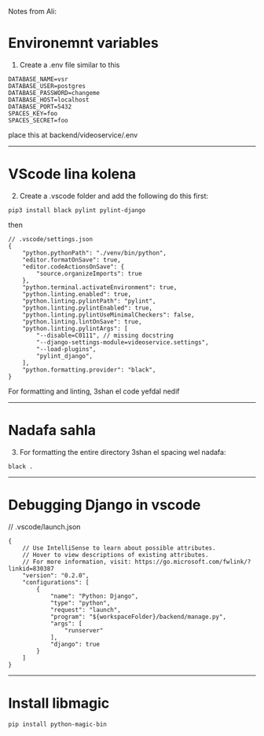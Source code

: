 Notes from Ali:

# Environemnt variables

1) Create a .env file similar to this

```
DATABASE_NAME=vsr
DATABASE_USER=postgres
DATABASE_PASSWORD=changeme
DATABASE_HOST=localhost
DATABASE_PORT=5432
SPACES_KEY=foo
SPACES_SECRET=foo

```

place this at backend/videoservice/.env

---
# VScode lina kolena

2) Create a .vscode folder and add the following
do this first:

```
pip3 install black pylint pylint-django
```

then

```
// .vscode/settings.json
{
    "python.pythonPath": "./venv/bin/python",
    "editor.formatOnSave": true,
    "editor.codeActionsOnSave": {
        "source.organizeImports": true
    },
    "python.terminal.activateEnvironment": true,
    "python.linting.enabled": true,
    "python.linting.pylintPath": "pylint",
    "python.linting.pylintEnabled": true,
    "python.linting.pylintUseMinimalCheckers": false,
    "python.linting.lintOnSave": true,
    "python.linting.pylintArgs": [
        "--disable=C0111", // missing docstring
        "--django-settings-module=videoservice.settings",
        "--load-plugins",
        "pylint_django",
    ],
    "python.formatting.provider": "black",
}
```
For formatting and linting, 3shan el code yefdal nedif

---

# Nadafa sahla
3) For formatting the entire directory 3shan el spacing wel nadafa:
```
black .
```
---

# Debugging Django in vscode

// .vscode/launch.json

```
{
    // Use IntelliSense to learn about possible attributes.
    // Hover to view descriptions of existing attributes.
    // For more information, visit: https://go.microsoft.com/fwlink/?linkid=830387
    "version": "0.2.0",
    "configurations": [
        {
            "name": "Python: Django",
            "type": "python",
            "request": "launch",
            "program": "${workspaceFolder}/backend/manage.py",
            "args": [
                "runserver"
            ],
            "django": true
        }
    ]
}
```


---

# Install libmagic


```
pip install python-magic-bin
```
